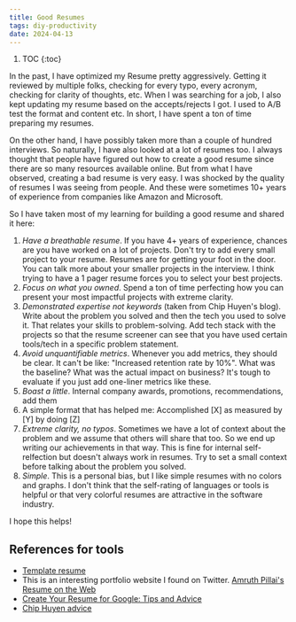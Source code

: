 ```yaml
---
title: Good Resumes
tags: diy-productivity
date: 2024-04-13
---
```


1. TOC
{:toc}

In the past, I have optimized my Resume pretty aggressively. Getting it reviewed by multiple folks, checking for every typo, every acronym, checking for clarity of thoughts, etc. When I was searching for a job, I also kept updating my resume based on the accepts/rejects I got. I used to A/B test the format and content etc. In short, I have spent a ton of time preparing my resumes.

On the other hand, I have possibly taken more than a couple of hundred interviews. So naturally, I have also looked at a lot of resumes too. I always thought that people have figured out how to create a good resume since there are so many resources available online. But from what I have observed, creating a bad resume is very easy. I was shocked by the quality of resumes I was seeing from people. And these were sometimes 10+ years of experience from companies like Amazon and Microsoft.

So I have taken most of my learning for building a good resume and shared it here:

1. *Have a breathable resume*. If you have 4+ years of experience, chances are you have worked on a lot of projects. Don't try to add every small project to your resume. Resumes are for getting your foot in the door. You can talk more about your smaller projects in the interview. I think trying to have a 1 pager resume forces you to select your best projects.
2. *Focus on what you owned*. Spend a ton of time perfecting how you can present your most impactful projects with extreme clarity.
3. *Demonstrated expertise not keywords* (taken from Chip Huyen's blog). Write about the problem you solved and then the tech you used to solve it. That relates your skills to problem-solving. Add tech stack with the projects so that the resume screener can see that you have used certain tools/tech in a specific problem statement.
4. *Avoid unquantifiable metrics*. Whenever you add metrics, they should be clear. It can't be like: "Increased retention rate by 10%". What was the baseline? What was the actual impact on business? It's tough to evaluate if you just add one-liner metrics like these.
5. *Boast a little*. Internal company awards, promotions, recommendations, add them
6. A simple format that has helped me: Accomplished [X] as measured by [Y] by doing [Z]
7. *Extreme clarity, no typos*. Sometimes we have a lot of context about the problem and we assume that others will share that too. So we end up writing our achievements in that way. This is fine for internal self-relfection but doesn't always work in resumes. Try to set a small context before talking about the problem you solved.
8. *Simple*. This is a personal bias, but I like simple resumes with no colors and graphs. I don't think that the self-rating of languages or tools is helpful or that very colorful resumes are attractive in the software industry.

I hope this helps!

## References for tools

- [Template resume](https://www.overleaf.com/latex/templates/jakes-resume/syzfjbzwjncs)
- This is an interesting portfolio website I found on Twitter. [Amruth Pillai's Resume on the Web](https://amruthpillai.com)
- [Create Your Resume for Google: Tips and Advice](https://www.youtube.com/watch?v=BYUy1yvjHxE)
- [Chip Huyen advice](https://huyenchip.com/2023/01/24/what-we-look-for-in-a-candidate.html)
